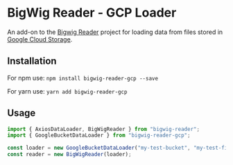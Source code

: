 # BigWig Reader - GCP Loader

An add-on to the [Bigwig Reader](https://github.com/weng-lab/bigwig-reader) project for loading data from files stored in [Google Cloud Storage](https://cloud.google.com/storage).

## Installation

For npm use: `npm install bigwig-reader-gcp --save`

For yarn use: `yarn add bigwig-reader-gcp`

## Usage
```typescript
import { AxiosDataLoader, BigWigReader } from "bigwig-reader";
import { GoogleBucketDataLoader } from "bigwig-reader-gcp";

const loader = new GoogleBucketDataLoader("my-test-bucket", "my-test-file.txt");
const reader = new BigWigReader(loader);
```

